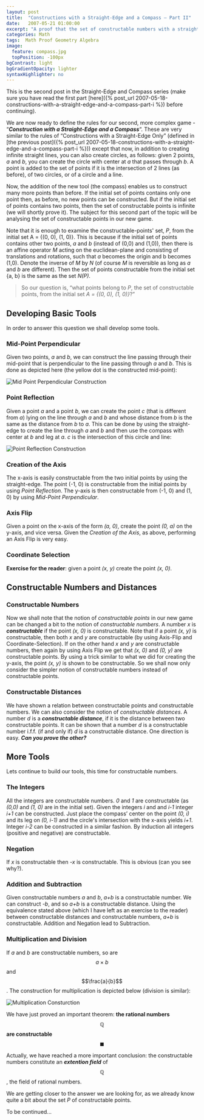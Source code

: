 ```yaml
---
layout: post
title:  "Constructions with a Straight-Edge and a Compass – Part II"
date:   2007-05-21 01:00:00
excerpt: "A proof that the set of constructable numbers with a straight-edge from a set of rational points is a set of rational points."
categories: Math
tags:  Math Proof Geometry Algebra
image:
  feature: compass.jpg
  topPosition: -100px
bgContrast: light
bgGradientOpacity: lighter
syntaxHighlighter: no
---
```

This is the second post in the Straight-Edge and Compass series (make sure you have read the first part [here]({% post_url 2007-05-18-constructions-with-a-straight-edge-and-a-compass-part-i %}) before continuing).

We are now ready to define the rules for our second, more complex game - “***Construction with a Straight-Edge and a Compass***“. These are very similar to the rules of “Constructions with a Straight-Edge Only” (defined in [the previous post]({% post_url 2007-05-18-constructions-with-a-straight-edge-and-a-compass-part-i %})) except that now, in addition to creating infinite straight lines, you can also create circles, as follows: given 2 points, *a* and *b*, you can create the circle with center at *a* that passes through *b*. A point is added to the set of points if it is the intersection of 2 lines (as before), of two circles, or of a circle and a line.

Now, the addition of the new tool (the compass) enables us to construct many more points than before. If the initial set of points contains only one point then, as before, no new points can be constructed. But if the initial set of points contains two points, then the set of constructable points is infinite (we will shortly prove it). The subject for this second part of the topic will be analysing the set of constructable points in our new game.

Note that it is enough to examine the constructable-points' set, *P*, from the initial set A = {(0, 0), (1, 0)}. This is because if the initial set of points contains other two points, *a* and *b* (instead of (0,0) and (1,0)), then there is an affine operator *M* acting on the euclidean-plane and consisting of translations and rotations, such that *a* becomes the origin and b becomes (1,0). Denote the inverse of *M* by *N* (of course *M* is reversible as long as *a* and *b* are different). Then the set of points constructable from the initial set {a, b} is the same as the set *N(P)*.

> So our question is, “what points belong to *P*, the set of constructable points, from the initial set *A = {(0, 0), (1, 0)}*?”

## Developing Basic Tools

In order to answer this question we shall develop some tools.

### Mid-Point Perpendicular

Given two points, *a* and *b*, we can construct the line passing through their mid-point that is perpendicular to the line passing through *a* and *b*. This is done as depicted here (the yellow dot is the constructed mid-point):

![Mid Point Perpendicular Construction](/assets/images/posts/mid_point_perpendicular.gif)

### Point Reflection

Given a point *a* and a point *b*, we can create the point *c* (that is different from *a*) lying on the line through *a* and *b* and whose distance from *b* is the same as the distance from *b* to *a*. This can be done by using the straight-edge to create the line through *a* and *b* and then use the compass with center at *b* and leg at *a*. *c* is the intersection of this circle and line:

![Point Reflection Construction](/assets/images/posts/point_reflection.gif)

### Creation of the Axis

The x-axis is easily constructable from the two initial points by using the straight-edge. The point (-1, 0) is constructable from the initial points by using *Point Reflection*. The y-axis is then constructable from (-1, 0) and (1, 0) by using *Mid-Point Perpendicular*.

### Axis Flip

Given a point on the x-axis of the form *(a, 0)*, create the point *(0, a)* on the y-axis, and vice versa. Given the *Creation of the Axis*, as above, performing an Axis Flip is very easy.

### Coordinate Selection
__Exercise for the reader__: given a point *(x, y)* create the point *(x, 0)*.

## Constructable Numbers and Distances

### Constructable Numbers
Now we shall note that the notion of *constructable points* in our new game can be changed a bit to the notion of *constructable numbers*. A number *x* is ***constructable*** if the point *(x, 0)* is constructable. Note that if a point *(x, y)* is constructable, then both *x* and *y* are constructable (by using Axis-Flip and Coordinate-Selection). If on the other hand *x* and *y* are constructable numbers, then again by using Axis Flip we get that *(x, 0)* and *(0, y)* are constructable points. By using a trick similar to what we did for creating the y-axis, the point *(x, y)* is shown to be constructable. So we shall now only consider the simpler notion of constructable numbers instead of constructable points.

### Constructable Distances
We have shown a relation between constructable points and constructable numbers. We can also consider the notion of *constructable distances*. A number *d* is a ***constructable distance***, if it is the distance between two constructable points. It can be shown that a number *d* is a constructable number i.f.f. (if and only if) *d* is a constructable distance. One direction is easy. ***Can you prove the other?***

## More Tools

Lets continue to build our tools, this time for constructable numbers.

### The Integers

All the integers are constructable numbers. *0* and *1* are constructable (as *(0,0)* and *(1, 0)* are in the initial set). Given the integers *i* and and *i-1* integer *i+1* can be constructed. Just place the compass’ center on the point *(0, i)* and its leg on *(0, i-1)* and the circle's intersection with the x-axis yields *i+1*. Integer *i-2* can be constructed in a similar fashion. By induction all integers (positive and negative) are constructable.

### Negation

If *x* is constructable then *-x* is constructable. This is obvious (can you see why?).

### Addition and Subtraction

Given constructable numbers *a* and *b*, *a+b* is a constructable number. We can construct *-b*, and so *a+b* is a constructable distance. Using the equivalence stated above (which I have left as an exercise to the reader) between constructable distances and constructable numbers, *a+b* is constructable. Addition and Negation lead to Subtraction.

### Multiplication and Division

If *a* and *b* are constructable numbers, so are $$a \times b$$ and $$\frac{a}{b}$$. The construction for multiplication is depicted below (division is similar):

![Multiplication Consturction](/assets/images/posts/mul_div.gif)

We have just proved an important theorem: **the rational numbers $$\mathbb{Q}$$ are constructable** $$\blacksquare$$

Actually, we have reached a more important conclusion: the constructable numbers constitute an ***extention field*** of $$\mathbb{Q}$$, the field of rational numbers.

We are getting closer to the answer we are looking for, as we already know quite a bit about the set *P* of constructable points.

To be continued...
